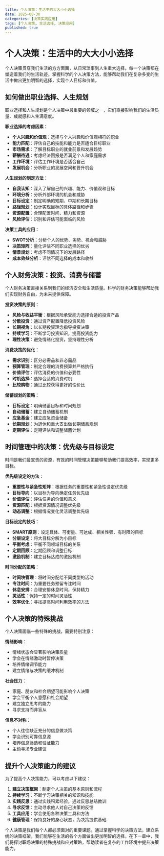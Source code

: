 ```yaml
---
title: 个人决策：生活中的大大小小选择
date: 2025-08-30
categories: [决策实践应用]
tags: [个人决策, 生活选择, 决策应用]
published: true
---
```


# 个人决策：生活中的大大小小选择

个人决策贯穿我们生活的方方面面，从日常琐事到人生重大选择，每一个决策都在塑造着我们的生活轨迹。掌握科学的个人决策方法，能够帮助我们在复杂多变的生活中做出更加明智的选择，实现个人目标和价值。

## 如何做出职业选择、人生规划

职业选择和人生规划是个人决策中最重要的领域之一，它们直接影响我们的生活质量、成就感和人生满意度。

**职业选择的考虑因素**：
- **个人兴趣和价值观**：选择与个人兴趣和价值观相符的职业
- **能力匹配**：评估自己的技能和能力是否适合目标职业
- **市场需求**：了解目标职业的就业前景和发展趋势
- **薪酬待遇**：考虑经济回报是否满足个人和家庭需求
- **工作环境**：评估工作环境是否适合自己
- **发展机会**：分析职业的发展空间和晋升机会

**人生规划的制定方法**：
- **自我认知**：深入了解自己的兴趣、能力、价值观和目标
- **环境分析**：分析外部环境的机会和威胁
- **目标设定**：制定明确的短期、中期和长期目标
- **路径规划**：设计实现目标的具体路径和步骤
- **资源配置**：合理配置时间、精力和资源
- **风险评估**：识别和评估可能面临的风险

**决策工具的应用**：
- **SWOT分析**：分析个人的优势、劣势、机会和威胁
- **决策矩阵**：量化评估不同职业选择的优劣
- **情景规划**：考虑不同情况下的发展路径
- **成本效益分析**：评估不同选择的成本和收益

## 个人财务决策：投资、消费与储蓄

个人财务决策直接关系到我们的经济安全和生活质量。科学的财务决策能够帮助我们实现财务自由，为未来提供保障。

**投资决策的原则**：
- **风险与收益平衡**：根据风险承受能力选择合适的投资产品
- **分散投资**：通过资产配置降低投资风险
- **长期视角**：以长期投资理念指导投资决策
- **持续学习**：不断学习投资知识，提高投资能力
- **理性决策**：避免情绪化投资，坚持理性分析

**消费决策的优化**：
- **需求识别**：区分必需品和非必需品
- **预算管理**：制定合理的消费预算并严格执行
- **价值评估**：评估消费的价值和必要性
- **时机选择**：选择合适的消费时机
- **比较购物**：通过比较获得更好的性价比

**储蓄规划的策略**：
- **目标设定**：明确储蓄目标和时间规划
- **自动储蓄**：建立自动储蓄机制
- **应急基金**：建立应急资金储备
- **长期规划**：为退休和重大支出做长期储蓄规划
- **定期评估**：定期评估和调整储蓄计划

## 时间管理中的决策：优先级与目标设定

时间是我们最宝贵的资源，有效的时间管理决策能够帮助我们提高效率，实现更多目标。

**优先级设定的方法**：
- **重要性与紧急性矩阵**：根据任务的重要性和紧急性设定优先级
- **目标导向**：以目标为导向确定任务优先级
- **价值评估**：评估任务的价值和意义
- **资源匹配**：根据资源情况调整优先级
- **动态调整**：根据情况变化灵活调整优先级

**目标设定的技巧**：
- **SMART原则**：设定具体、可衡量、可达成、相关性强、有时限的目标
- **分层设定**：将大目标分解为小目标
- **平衡考虑**：平衡不同领域目标的关系
- **定期回顾**：定期回顾和调整目标
- **激励机制**：建立目标达成的激励机制

**时间分配的策略**：
- **时间块管理**：将时间分配给不同类型的活动
- **专注时间**：为重要任务预留专注时间
- **休息安排**：合理安排休息时间，保持精力
- **灵活性**：保持一定的时间灵活性
- **效率优化**：寻找提高时间利用效率的方法

## 个人决策的特殊挑战

个人决策面临一些特殊的挑战，需要特别注意：

**情绪影响**：
- 情绪状态会显著影响决策质量
- 学会在情绪激动时暂停决策
- 培养情绪调节能力
- 建立情绪与决策的缓冲机制

**社会压力**：
- 家庭、朋友和社会期望可能影响个人决策
- 学会平衡个人意愿和社会期望
- 建立独立思考的能力
- 寻求支持而非盲从

**信息不对称**：
- 个人往往缺乏充分的信息做决策
- 学会识别可靠信息源
- 培养信息筛选和验证能力
- 主动寻求专业建议

## 提升个人决策能力的建议

为了提高个人决策能力，可以考虑以下建议：

1. **建立决策框架**：制定个人决策的基本原则和流程
2. **持续学习**：不断学习决策相关的知识和技能
3. **实践反思**：通过实践积累经验，通过反思总结教训
4. **寻求反馈**：主动寻求他人对自己决策的反馈
5. **工具应用**：学会使用各种决策工具和方法
6. **健康管理**：保持良好的身心状态，为决策提供基础

个人决策是我们每个人都必须面对的重要课题。通过掌握科学的决策方法，建立系统的决策框架，我们能够在生活的各个方面做出更加明智的选择。在下一章中，我们将探讨职场决策的特殊挑战和应对策略，帮助读者在复杂的工作环境中提升决策能力。